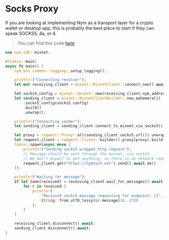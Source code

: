 # Socks Proxy

If you are looking at implementing Nym as a transport layer for a crypto wallet or desktop app, this is probably the best place to start if they can speak SOCKS5, 4a, or 4.

> You can find this code [here](https://github.com/nymtech/nym/blob/master/sdk/rust/nym-sdk/examples/socks5.rs)

```rust
use nym_sdk::mixnet;

#[tokio::main]
async fn main() {
    nym_bin_common::logging::setup_logging();

    println!("Connecting receiver");
    let mut receiving_client = mixnet::MixnetClient::connect_new().await.unwrap();

    let socks5_config = mixnet::Socks5::new(receiving_client.nym_address().to_string());
    let sending_client = mixnet::MixnetClientBuilder::new_ephemeral()
        .socks5_config(socks5_config)
        .build()
        .unwrap();

    println!("Connecting sender");
    let sending_client = sending_client.connect_to_mixnet_via_socks5().await.unwrap();

    let proxy = reqwest::Proxy::all(sending_client.socks5_url()).unwrap();
    let reqwest_client = reqwest::Client::builder().proxy(proxy).build().unwrap();
    tokio::spawn(async move {
        println!("Sending socks5-wrapped http request");
        // Message should be sent through the mixnet, via socks5
        // We don't expect to get anything, as there is no network requester on the other end
        reqwest_client.get("https://nymtech.net").send().await.ok()
    });

    println!("Waiting for message");
    if let Some(received) = receiving_client.wait_for_messages().await {
        for r in received {
            println!(
                "Received socks5 message requesting for endpoint: {}",
                String::from_utf8_lossy(&r.message[10..27])
            );
        }
    }

    receiving_client.disconnect().await;
    sending_client.disconnect().await;
}
```

